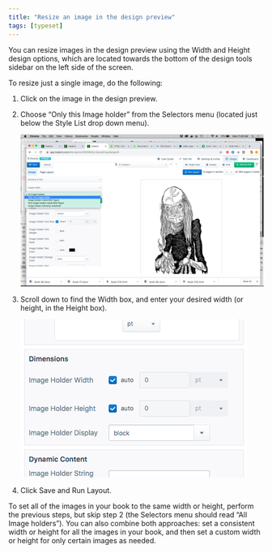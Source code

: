```yaml
---
title: "Resize an image in the design preview"
tags: [typeset]
---
```

 
<html><body><section data-type="chapter" class="hsecchapter" data-hederis-type="hsecchapter" id="resize-images" data-pi-attrs="id: resize-images; data-tags: typeset;" role="doc-chapter" data-tags="typeset" data-author-name=" " data-book-title=" " title="Resize an image in the design preview"><p class="hblkp" data-hederis-type="hblkp" id="p5G0KlBJg">You can resize images in the design preview using the Width and Height design options, which are located towards the bottom of the design tools sidebar on the left side of the screen. </p><p class="hblkp" data-hederis-type="hblkp" id="p1XgSZ8Eo">To resize just a single image, do the following:</p><ol class="hwprnumlist" data-hederis-type="hwprnumlist" id="prF3Q9Amd"><li class="hblkoli" data-hederis-type="hblkoli" id="li2bHuy5r1"><p class="hblkoli" data-hederis-type="hblklip" id="pNIIq0Mhj">Click on the image in the design preview.</p></li><li class="hblkoli" data-hederis-type="hblkoli" id="liO9xqpB37"><p class="hblkoli" data-hederis-type="hblklip" id="p1e1CGlzG">Choose &#8220;Only this Image holder&#8221; from the Selectors menu (located just below the Style List drop down menu).</p><img data-hederis-type="hblkimg" class="hblkimg" id="p6kjEn9QV" src="/images/resize_img_1.png" data-img-src="/images/resize_img_1.png"/></li><li class="hblkoli" data-hederis-type="hblkoli" id="linPPkIiHX"><p class="hblkoli" data-hederis-type="hblklip" id="pY3o5Nhk2">Scroll down to find the Width box, and enter your desired width (or height, in the Height box).</p><img data-hederis-type="hblkimg" class="hblkimg" id="p3VX0OHLP" src="/images/resize_img_2.png" data-img-src="/images/resize_img_2.png"/></li><li class="hblkoli" data-hederis-type="hblkoli" id="livr33Poib"><p class="hblkoli" data-hederis-type="hblklip" id="pCJ0pdg3J">Click Save and Run Layout.</p></li></ol><p class="hblkp" data-hederis-type="hblkp" id="pLVc1rIO5">To set all of the images in your book to the same width or height, perform the previous steps, but skip step 2 (the Selectors menu should read &#8220;All Image holders&#8221;). You can also combine both approaches: set a consistent width or height for all the images in your book, and then set a custom width or height for only certain images as needed.</p></section></body></html>
